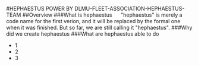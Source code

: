#HEPHAESTUS
POWER BY DLMU-FLEET-ASSOCIATION-HEPHAESTUS-TEAM
##Overview
###What is hephaestus
&nbsp;&nbsp;&nbsp;&nbsp;
"hephaestus" is merely a code name for the first verion, and it will be replaced by the formal one when it was finished. But so far, we are still calling it "hephaestus".
###Why did we create hephaestus
###What are hephaestus able to do
* 1
* 2
* 3